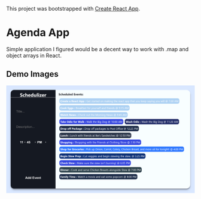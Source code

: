 This project was bootstrapped with [Create React App](https://github.com/facebook/create-react-app).
# Agenda App

Simple application I figured would be a decent way to work with .map and object arrays in React.

## Demo Images
![Image of App](src/img/agenda-demo.png)
